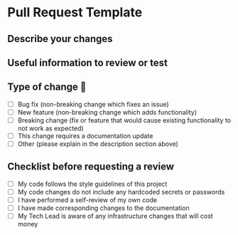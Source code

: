 # Pull Request Template

## Describe your changes

<!--
Issue ticket number and link

Please include a summary of the change along with any relevant context.
List any dependencies that are required for this change.
-->

## Useful information to review or test

<!--

Add any useful information that will help the reviewer test your changes.
This could include example payloads, steps to reproduce, etc.

-->

## Type of change 🧩

- [ ] Bug fix (non-breaking change which fixes an issue)
- [ ] New feature (non-breaking change which adds functionality)
- [ ] Breaking change (fix or feature that would cause existing functionality to not work as expected)
- [ ] This change requires a documentation update
- [ ] Other (please explain in the description section above)

## Checklist before requesting a review

- [ ] My code follows the style guidelines of this project
- [ ] My code changes do not include any hardcoded secrets or passwords
- [ ] I have performed a self-review of my own code
- [ ] I have made corresponding changes to the documentation
- [ ] My Tech Lead is aware of any infrastructure changes that will cost money
